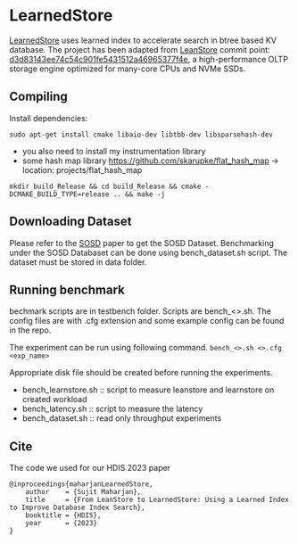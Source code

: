 # LearnedStore
[LearnedStore](https://jiangs.utasites.cloud/pubs/papers/Maharjan23-LearnedStore.pdf) uses learned index to accelerate search in btree based KV database. The project has been adapted from [LeanStore](https://db.in.tum.de/~leis/papers/leanstore.pdf) commit point: [d3d83143ee74c54c901fe5431512a46965377f4e](https://github.com/leanstore/leanstore/commit/d3d83143ee74c54c901fe5431512a46965377f4e), a high-performance OLTP storage engine optimized for many-core CPUs and NVMe SSDs. 

## Compiling
Install dependencies:

`sudo apt-get install cmake libaio-dev libtbb-dev libsparsehash-dev`

- you also need to install my instrumentation library
- some hash map library https://github.com/skarupke/flat_hash_map -> location: projects/flat_hash_map

`mkdir build_Release && cd build_Release && cmake -DCMAKE_BUILD_TYPE=release .. && make -j`

## Downloading Dataset
Please refer to the [SOSD](https://github.com/learnedsystems/SOSD) paper to get the SOSD Dataset. Benchmarking under the SOSD Databaset can be done using bench_dataset.sh script. The dataset must be stored in data folder.

## Running benchmark
bechmark scripts are in testbench folder. Scripts are bench_<>.sh. The config files are with .cfg extension and some example config can be found in the repo.

The experiment can be run using following command.
`bench_<>.sh <>.cfg <exp_name>`

Appropriate disk file should be created before running the experiments.

- bench_learnstore.sh :: script to measure leanstore and learnstore on created workload
- bench_latency.sh :: script to measure the latency
- bench_dataset.sh :: read only throughput experiments

## Cite
The code we used for our HDIS 2023 paper

```
@inproceedings{maharjanLearnedStore,
    author    = {Sujit Maharjan},
    title     = {From LeanStore to LearnedStore: Using a Learned Index to Improve Database Index Search},
    booktitle = {HDIS},
    year      = {2023}
}
```
